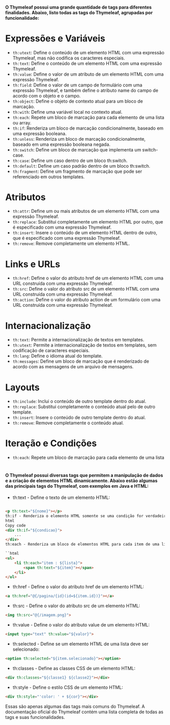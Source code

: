 #### O Thymeleaf possui uma grande quantidade de tags para diferentes finalidades. Abaixo, listo todas as tags do Thymeleaf, agrupadas por funcionalidade:

# Expressões e Variáveis
- `th:utext`: Define o conteúdo de um elemento HTML com uma expressão Thymeleaf, mas não codifica os caracteres especiais.
- `th:text`: Define o conteúdo de um elemento HTML com uma expressão Thymeleaf.
- `th:value`: Define o valor de um atributo de um elemento HTML com uma expressão Thymeleaf.
- `th:field`: Define o valor de um campo de formulário com uma expressão Thymeleaf, e também define o atributo name do campo de acordo com o objeto e o campo.
- `th:object`: Define o objeto de contexto atual para um bloco de marcação.
- `th:with`: Define uma variável local no contexto atual.
- `th:each`: Repete um bloco de marcação para cada elemento de uma lista ou array.
- `th:if`: Renderiza um bloco de marcação condicionalmente, baseado em uma expressão booleana.
- `th:unless`: Renderiza um bloco de marcação condicionalmente, baseado em uma expressão booleana negada.
- `th:switch`: Define um bloco de marcação que implementa um switch-case.
- `th:case`: Define um caso dentro de um bloco th:switch.
- `th:default`: Define um caso padrão dentro de um bloco th:switch.
- `th:fragment`: Define um fragmento de marcação que pode ser referenciado em outros templates.

# Atributos
- `th:attr`: Define um ou mais atributos de um elemento HTML com uma expressão Thymeleaf.
- `th:replace`: Substitui completamente um elemento HTML por outro, que é especificado com uma expressão Thymeleaf.
- `th:insert`: Insere o conteúdo de um elemento HTML dentro de outro, que é especificado com uma expressão Thymeleaf.
- `th:remove`: Remove completamente um elemento HTML.

# Links e URLs
- `th:href`: Define o valor do atributo href de um elemento HTML com uma URL construída com uma expressão Thymeleaf.
- `th:src`: Define o valor do atributo src de um elemento HTML com uma URL construída com uma expressão Thymeleaf.
- `th:action`: Define o valor do atributo action de um formulário com uma URL construída com uma expressão Thymeleaf.

# Internacionalização
- `th:text`: Permite a internacionalização de textos em templates.
- `th:utext`: Permite a internacionalização de textos em templates, sem codificação de caracteres especiais.
- `th:lang`: Define o idioma atual do template.
- `th:messages`: Define um bloco de marcação que é renderizado de acordo com as mensagens de um arquivo de mensagens.

# Layouts
- `th:include`: Inclui o conteúdo de outro template dentro do atual.
- `th:replace`: Substitui completamente o conteúdo atual pelo de outro template.
- `th:insert`: Insere o conteúdo de outro template dentro do atual.
- `th:remove`: Remove completamente o conteúdo atual.

# Iteração e Condições
- `th:each`: Repete um bloco de marcação para cada elemento de uma lista

#
#

#### O Thymeleaf possui diversas tags que permitem a manipulação de dados e a criação de elementos HTML dinamicamente. Abaixo estão algumas das principais tags do Thymeleaf, com exemplos em Java e HTML:

- th:text - Define o texto de um elemento HTML:

```html

<p th:text="${nome}"></p>
th:if - Renderiza o elemento HTML somente se uma condição for verdadeira:
html
Copy code
<div th:if="${condicao}">
    ...
</div>
th:each - Renderiza um bloco de elementos HTML para cada item de uma lista:

``html
<ul>
    <li th:each="item : ${lista}">
        <span th:text="${item}"></span>
    </li>
</ul>
```

- th:href - Define o valor do atributo href de um elemento HTML:

```html
<a th:href="@{/pagina/{id}(id=${item.id})}"></a>
```

- th:src - Define o valor do atributo src de um elemento HTML:

```html
<img th:src="@{/imagem.png}">
```

- th:value - Define o valor do atributo value de um elemento HTML:


```html
<input type="text" th:value="${valor}">
```

- th:selected - Define se um elemento HTML de uma lista deve ser selecionado:
```html
<option th:selected="${item.selecionado}"></option>
```

- th:classes - Define as classes CSS de um elemento HTML:
```html
<div th:classes="${classe1} ${classe2}"></div>
```
- th:style - Define o estilo CSS de um elemento HTML:
```html
<div th:style="'color: ' + ${cor}"></div>
```
Essas são apenas algumas das tags mais comuns do Thymeleaf. A documentação oficial do Thymeleaf contém uma lista completa de todas as tags e suas funcionalidades.